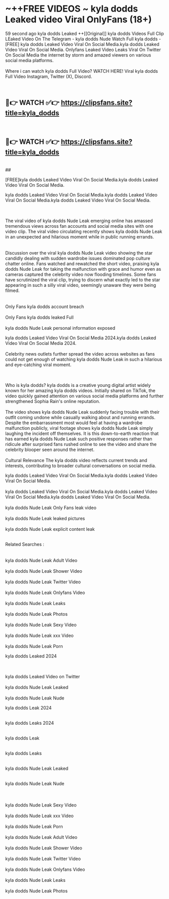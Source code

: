 # ~++FREE VIDEOS ~ kyla dodds Leaked video Viral OnlyFans (18+)<br>


59 second ago kyla dodds Leaked ++[[Original]] kyla dodds Videos Full Clip LEaked Video On The Telegram  - kyla dodds Nude  Watch Full kyla dodds - [FREE] kyla dodds Leaked Video Viral On Social Media.kyla dodds Leaked Video Viral On Social Media.   Onlyfans Leaked Video Leaks Viral On Twitter On Social Media the internet by storm and amazed viewers on various social media platforms. <br><br>
Where i can watch kyla dodds Full Video? WATCH HERE! Viral kyla dodds Full Video Instagram, Twitter (X), Discord. <br>


 <br>

##  🔴👉 WATCH ✅👉  <a href="https://clipsfans.site?title=kyla_dodds&ref=git">https://clipsfans.site?title=kyla_dodds</a> <br>
  <br>

##  🔴👉 WATCH ✅👉  <a href="https://clipsfans.site?title=kyla_dodds&ref=git">https://clipsfans.site?title=kyla_dodds</a> <br>
  <br>
  ##



[FREE]kyla dodds Leaked Video Viral On Social Media.kyla dodds Leaked Video Viral On Social Media. <br>

kyla dodds Leaked Video Viral On Social Media.kyla dodds Leaked Video Viral On Social Media.kyla dodds Leaked Video Viral On Social Media. <br>


  <br>

  <br>
The viral video of kyla dodds Nude Leak emerging online has amassed tremendous views across fan accounts and social media sites with one video clip. The viral video circulating recently shows kyla dodds Nude Leak in an unexpected and hilarious moment while in public running errands.<br>
<br>


<br>
Discussion over the viral kyla dodds Nude Leak video showing the star candidly dealing with sudden wardrobe issues dominated pop culture chatter online. Fans watched and rewatched the short video, praising kyla dodds Nude Leak for taking the malfunction with grace and humor even as cameras captured the celebrity video now flooding timelines. Some fans have scrutinized the viral clip, trying to discern what exactly led to the star appearing in such a silly viral video, seemingly unaware they were being filmed.<br>
<br>
<br> 
Only Fans kyla dodds account breach<br>
<br>
Only Fans kyla dodds leaked Full <br>
<br>
kyla dodds Nude Leak personal information exposed<br>

kyla dodds Leaked Video Viral On Social Media 2024.kyla dodds Leaked Video Viral On Social Media 2024. <br>
<br>
Celebrity news outlets further spread the video across websites as fans could not get enough of watching kyla dodds Nude Leak in such a hilarious and eye-catching viral moment.<br>
<br>

<br>
Who is kyla dodds? kyla dodds is a creative young digital artist widely known for her amazing kyla dodds videos. Initially shared on TikTok, the video quickly gained attention on various social media platforms and further strengthened Sophia Rain's online reputation.<br>
<br>
The video shows kyla dodds Nude Leak suddenly facing trouble with their outfit coming undone while casually walking about and running errands. Despite the embarrassment most would feel at having a wardrobe malfunction publicly, viral footage shows kyla dodds Nude Leak simply laughing the incident off themselves. It is this down-to-earth reaction that has earned kyla dodds Nude Leak such positive responses rather than ridicule after surprised fans rushed online to see the video and share the celebrity blooper seen around the internet.<br>
<br>
Cultural Relevance The kyla dodds video reflects current trends and interests, contributing to broader cultural conversations on social media.<br>

kyla dodds Leaked Video Viral On Social Media.kyla dodds Leaked Video Viral On Social Media.<br>
<br>
kyla dodds Leaked Video Viral On Social Media.kyla dodds Leaked Video Viral On Social Media.kyla dodds Leaked Video Viral On Social Media.<br>
<br>
kyla dodds Nude Leak Only Fans leak video<br>
<br>
kyla dodds Nude Leak leaked pictures<br>
<br>
kyla dodds Nude Leak explicit content leak<br>


<br>
Related Searches :<br>
<br>

<br>
kyla dodds Nude Leak Adult Video<br>
<br>
kyla dodds Nude Leak Shower Video<br>
<br>
kyla dodds Nude Leak Twitter Video<br>
<br>
kyla dodds Nude Leak Onlyfans Video<br>
<br>
kyla dodds Nude Leak Leaks<br>
<br>
kyla dodds Nude Leak Photos<br>

<br>
kyla dodds Nude Leak Sexy Video<br>
<br>
kyla dodds Nude Leak xxx Video<br>
<br>
kyla dodds Nude Leak Porn<br>

kyla dodds  Leaked 2024 <br> <br>
<br>

kyla dodds Leaked Video on Twitter <br>
<br>
kyla dodds Nude Leak Leaked<br>
<br>
kyla dodds Nude Leak Nude<br>


kyla dodds  Leak 2024 <br> <br>



kyla dodds  Leaks 2024 <br> <br>



 
kyla dodds  Leak<br> <br>



kyla dodds  Leaks<br> <br>


kyla dodds Nude Leak Leaked<br> <br>

kyla dodds Nude Leak Nude<br> <br>
<br> <br>
kyla dodds Nude Leak Sexy Video
<br> <br>
kyla dodds Nude Leak xxx Video
<br> <br>
kyla dodds Nude Leak Porn
<br> <br>
kyla dodds Nude Leak Adult Video
<br> <br>
kyla dodds Nude Leak Shower Video
<br> <br>
kyla dodds Nude Leak Twitter Video
<br> <br>
kyla dodds Nude Leak Onlyfans Video
<br> <br>
kyla dodds Nude Leak Leaks
<br> <br>
kyla dodds Nude Leak Photos






</p>




 



</p>










